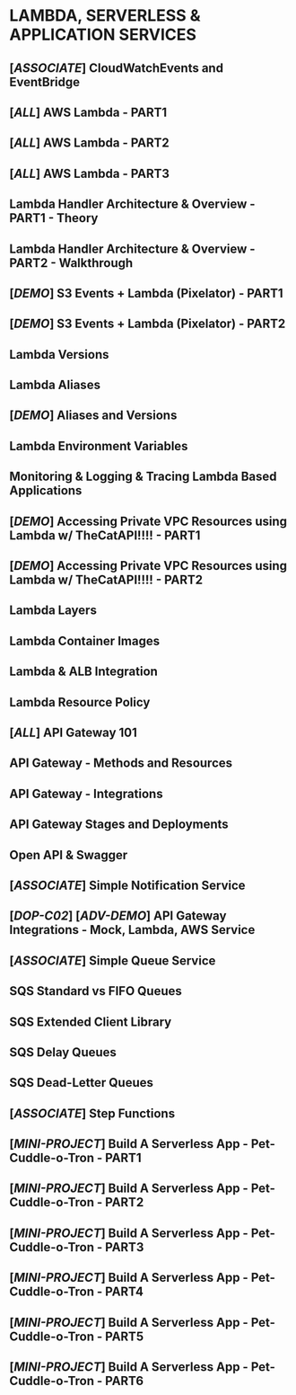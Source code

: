 # LAMBDA, SERVERLESS & APPLICATION SERVICES

## [_ASSOCIATE_] CloudWatchEvents and EventBridge

## [_ALL_] AWS Lambda - PART1

## [_ALL_] AWS Lambda - PART2

## [_ALL_] AWS Lambda - PART3

## Lambda Handler Architecture & Overview - PART1 - Theory

## Lambda Handler Architecture & Overview - PART2 - Walkthrough

## [_DEMO_] S3 Events + Lambda (Pixelator) - PART1

## [_DEMO_] S3 Events + Lambda (Pixelator) - PART2

## Lambda Versions

## Lambda Aliases

## [_DEMO_] Aliases and Versions

## Lambda Environment Variables

## Monitoring & Logging & Tracing Lambda Based Applications

## [_DEMO_] Accessing Private VPC Resources using Lambda w/ TheCatAPI!!!! - PART1

## [_DEMO_] Accessing Private VPC Resources using Lambda w/ TheCatAPI!!!! - PART2

## Lambda Layers

## Lambda Container Images

## Lambda & ALB Integration

## Lambda Resource Policy

## [_ALL_] API Gateway 101

## API Gateway - Methods and Resources

## API Gateway - Integrations

## API Gateway Stages and Deployments

## Open API & Swagger

## [_ASSOCIATE_] Simple Notification Service

## [_DOP-C02_] [_ADV-DEMO_] API Gateway Integrations - Mock, Lambda, AWS Service

## [_ASSOCIATE_] Simple Queue Service

## SQS Standard vs FIFO Queues

## SQS Extended Client Library

## SQS Delay Queues

## SQS Dead-Letter Queues

## [_ASSOCIATE_] Step Functions

## [_MINI-PROJECT_] Build A Serverless App - Pet-Cuddle-o-Tron - PART1

## [_MINI-PROJECT_] Build A Serverless App - Pet-Cuddle-o-Tron - PART2

## [_MINI-PROJECT_] Build A Serverless App - Pet-Cuddle-o-Tron - PART3

## [_MINI-PROJECT_] Build A Serverless App - Pet-Cuddle-o-Tron - PART4

## [_MINI-PROJECT_] Build A Serverless App - Pet-Cuddle-o-Tron - PART5

## [_MINI-PROJECT_] Build A Serverless App - Pet-Cuddle-o-Tron - PART6
